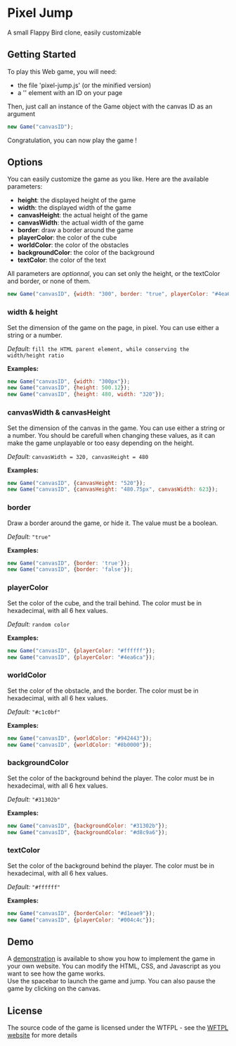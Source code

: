 # Pixel Jump
A small Flappy Bird clone, easily customizable


## Getting Started
To play this Web game, you will need:

* the file 'pixel-jump.js' (or the minified version)
* a '<canvas>' element with an ID on your page

Then, just call an instance of the Game object with the canvas ID as an argument
```javascript
new Game("canvasID");
```

Congratulation, you can now play the game !


## Options
You can easily customize the game as you like. Here are the available parameters:

* **height**: the displayed height of the game
* **width**: the displayed width of the game
* **canvasHeight**: the actual height of the game
* **canvasWidth**: the actual width of the game
* **border**: draw a border around the game
* **playerColor**: the color of the cube
* **worldColor**: the color of the obstacles
* **backgroundColor**: the color of the background
* **textColor**: the color of the text

All parameters are *optionnal*, you can set only the height, or the textColor and border, or none of them.

```javascript
new Game("canvasID", {width: "300", border: "true", playerColor: "#4ea6ca"});
```


### width & height
Set the dimension of the game on the page, in pixel. You can use either a string or a number.

*Default:* `fill the HTML parent element, while conserving the width/height ratio`

**Examples:**
```javascript
new Game("canvasID", {width: "300px"});
new Game("canvasID", {height: 500.12});
new Game("canvasID", {height: 480, width: "320"});
```


### canvasWidth & canvasHeight
Set the dimension of the canvas in the game. You can use either a string or a number.
You should be carefull when changing these values, as it can make the game unplayable or too easy depending on the height.

*Default:* `canvasWidth = 320, canvasHeight = 480`

**Examples:**
```javascript
new Game("canvasID", {canvasHeight: "520"});
new Game("canvasID", {canvasHeight: "480.75px", canvasWidth: 623});
```


### border
Draw a border around the game, or hide it. The value must be a boolean.

*Default:* `"true"`

**Examples:**
```javascript
new Game("canvasID", {border: 'true'});
new Game("canvasID", {border: 'false'});
```


### playerColor
Set the color of the cube, and the trail behind. The color must be in hexadecimal, with all 6 hex values.

*Default:* `random color`

**Examples:**
```javascript
new Game("canvasID", {playerColor: "#ffffff"});
new Game("canvasID", {playerColor: "#4ea6ca"});
```


### worldColor
Set the color of the obstacle, and the border. The color must be in hexadecimal, with all 6 hex values.

*Default:* `"#c1c0bf"`

**Examples:**
```javascript
new Game("canvasID", {worldColor: "#942443"});
new Game("canvasID", {worldColor: "#8b0000"});
```


### backgroundColor
Set the color of the background behind the player. The color must be in hexadecimal, with all 6 hex values.

*Default:* `"#31302b"`

**Examples:**
```javascript
new Game("canvasID", {backgroundColor: "#31302b"});
new Game("canvasID", {backgroundColor: "#d8c9a6"});
```


### textColor
Set the color of the background behind the player. The color must be in hexadecimal, with all 6 hex values.

*Default:* `"#ffffff"`

**Examples:**
```javascript
new Game("canvasID", {borderColor: "#d1eae9"});
new Game("canvasID", {playerColor: "#004c4c"});
```


## Demo
A [demonstration](demo) is available to show you how to implement the game in your own website. You can modify the HTML, CSS, and Javascript as you want to see how the game works.  
Use the spacebar to launch the game and jump. You can also pause the game by clicking on the canvas.

## License
The source code of the game is licensed under the WTFPL - see the [WFTPL website](http://www.wtfpl.net/) for more details
